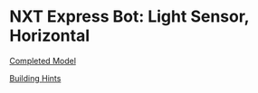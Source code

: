 # NXT Express Bot: Light Sensor, Horizontal

[Completed Model](http://nxtprograms.com/9797/express-bot/pdf/ExpressBot-LightSensorHorz.pdf)

[Building Hints](http://nxtprograms.com/9797/express-bot/pdf/ExpressBot-LightSensor-Hints.pdf)
